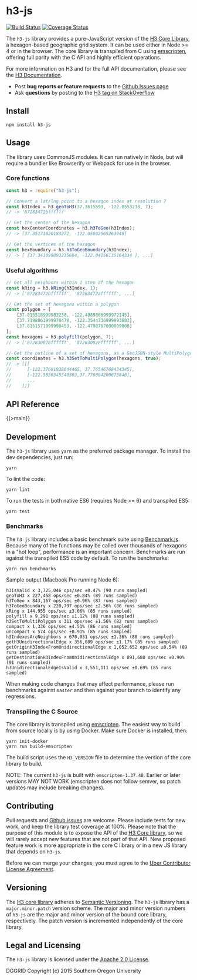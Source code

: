 # h3-js

[![Build Status](https://travis-ci.org/uber/h3-js.svg?branch=master)](https://travis-ci.org/uber/h3-js) [![Coverage Status](https://coveralls.io/repos/github/uber/h3-js/badge.svg?branch=master)](https://coveralls.io/github/uber/h3-js?branch=master)

The `h3-js` library provides a pure-JavaScript version of the [H3 Core Library](https://github.com/uber/h3), a hexagon-based geographic grid system. It can be used either in Node >= 4 or in the browser. The core library is transpiled from C using [emscripten](http://kripken.github.io/emscripten-site), offering full parity with the C API and highly efficient operations.

For more information on H3 and for the full API documentation, please see the [H3 Documentation](https://uber.github.io/h3/).

-   Post **bug reports or feature requests** to the [Github Issues page](https://github.com/uber/h3-js/issues)
-   Ask **questions** by posting to the [H3 tag on StackOverflow](https://stackoverflow.com/questions/tagged/h3)

## Install

    npm install h3-js

## Usage

The library uses CommonJS modules. It can run natively in Node, but will require a bundler like Browserify or Webpack for use in the browser.

### Core functions

```js
const h3 = require("h3-js");

// Convert a lat/lng point to a hexagon index at resolution 7
const h3Index = h3.geoToH3(37.3615593, -122.0553238, 7);
// -> '87283472bffffff'

// Get the center of the hexagon
const hexCenterCoordinates = h3.h3ToGeo(h3Index);
// -> [37.35171820183272, -122.05032565263946]

// Get the vertices of the hexagon
const hexBoundary = h3.h3ToGeoBoundary(h3Index);
// -> [ [37.341099093235684, -122.04156135164334 ], ...]
```

### Useful algorithms

```js
// Get all neighbors within 1 step of the hexagon
const kRing = h3.kRing(h3Index, 1);
// -> ['87283472bffffff', '87283472affffff', ...]

// Get the set of hexagons within a polygon
const polygon = [
    [37.813318999983238, -122.4089866999972145],
    [37.7198061999978478, -122.3544736999993603],
    [37.8151571999998453, -122.4798767000009008]
];
const hexagons = h3.polyfill(polygon, 7);
// -> ['872830828ffffff', '87283082effffff', ...]

// Get the outline of a set of hexagons, as a GeoJSON-style MultiPolygon
const coordinates = h3.h3SetToMultiPolygon(hexagons, true);
// -> [[[
//      [-122.37681938644465, 37.76546768434345],
//      [-122.3856345540363,37.776004200673846],
//      ...
//    ]]]
```

## API Reference

{{>main}}

## Development

The `h3-js` library uses `yarn` as the preferred package manager. To install the dev dependencies, just run:

    yarn

To lint the code:

    yarn lint

To run the tests in both native ES6 (requires Node >= 6) and transpiled ES5:

    yarn test

### Benchmarks

The `h3-js` library includes a basic benchmark suite using [Benchmark.js](https://benchmarkjs.com/). Because many of the functions may be called over thousands of hexagons in a "hot loop", performance is an important concern. Benchmarks are run against the transpiled ES5 code by default. To run the benchmarks:

    yarn run benchmarks

Sample output (Macbook Pro running Node 6):

```
h3IsValid x 3,725,046 ops/sec ±0.47% (90 runs sampled)
geoToH3 x 227,458 ops/sec ±0.84% (89 runs sampled)
h3ToGeo x 843,167 ops/sec ±0.96% (87 runs sampled)
h3ToGeoBoundary x 220,797 ops/sec ±2.56% (86 runs sampled)
kRing x 144,955 ops/sec ±3.06% (85 runs sampled)
polyfill x 9,291 ops/sec ±1.12% (88 runs sampled)
h3SetToMultiPolygon x 311 ops/sec ±1.56% (82 runs sampled)
compact x 1,336 ops/sec ±4.51% (86 runs sampled)
uncompact x 574 ops/sec ±0.91% (85 runs sampled)
h3IndexesAreNeighbors x 670,031 ops/sec ±1.36% (88 runs sampled)
getH3UnidirectionalEdge x 356,089 ops/sec ±1.17% (85 runs sampled)
getOriginH3IndexFromUnidirectionalEdge x 1,052,652 ops/sec ±0.54% (89 runs sampled)
getDestinationH3IndexFromUnidirectionalEdge x 891,680 ops/sec ±0.90% (91 runs sampled)
h3UnidirectionalEdgeIsValid x 3,551,111 ops/sec ±0.69% (85 runs sampled)
```

When making code changes that may affect performance, please run benchmarks against `master` and then against your branch to identify any regressions.

### Transpiling the C Source

The core library is transpiled using [emscripten](http://kripken.github.io/emscripten-site). The easiest way to build from source locally is by using Docker. Make sure Docker is installed, then:

    yarn init-docker
    yarn run build-emscripten

The build script uses the `H3_VERSION` file to determine the version of the core library to build.

NOTE: The current `h3-js` is built with `emscripten-1.37.40`. Earlier or later versions MAY NOT WORK (emscripten does not follow semver, so patch updates may include breaking changes).

## Contributing

Pull requests and [Github issues](https://github.com/uber/h3-js/issues) are welcome. Please include tests for new work, and keep the library test coverage at 100%. Please note that the purpose of this module is to expose the API of the [H3 Core library](https://github.com/uber/h3), so we will rarely accept new features that are not part of that API. New proposed feature work is more appropriate in the core C library or in a new JS library that depends on `h3-js`.

Before we can merge your changes, you must agree to the [Uber Contributor License Agreement](http://cla-assistant.io/uber/h3-js).

## Versioning

The [H3 core library](https://github.com/uber/h3) adheres to [Semantic Versioning](http://semver.org/). The `h3-js` library has a `major.minor.patch` version scheme. The major and minor version numbers of `h3-js` are the major and minor version of the bound core library, respectively. The patch version is incremented independently of the core library.

## Legal and Licensing

The `h3-js` library is licensed under the [Apache 2.0 License](https://github.com/uber/h3-js/blob/master/LICENSE).

DGGRID Copyright (c) 2015 Southern Oregon University
